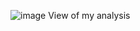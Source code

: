 ![image](https://github.com/user-attachments/assets/e6cf7bdf-544e-4a3d-966f-5f1ee1d5dd03)
View of my analysis 
